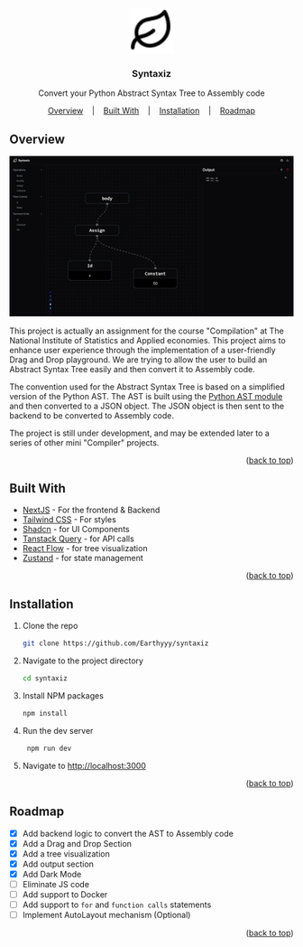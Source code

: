 <div id="readme-top"></div>

<!-- PROJECT LOGO -->
<br />
<div align="center">
  <a href="https://github.com/othneildrew/Best-README-Template">
    <img src="images/logo.svg" alt="Logo" width="80" height="80">
  </a>

  <h3 align="center">Syntaxiz</h3>

  <p align="center">
    Convert your Python Abstract Syntax Tree to Assembly code

  </p>
</div>

<p align="center">
  <a href="#overview">Overview</a>
  &nbsp;&nbsp;&nbsp;|&nbsp;&nbsp;&nbsp;
  <a href="#built-with">Built With</a>
  &nbsp;&nbsp;&nbsp;|&nbsp;&nbsp;&nbsp;
  <a href="#installation">Installation</a>
  &nbsp;&nbsp;&nbsp;|&nbsp;&nbsp;&nbsp;
  <a href="#roadmap">Roadmap</a>

</p>

## Overview

[![Syntaxiz][product-screenshot]](https://github.com/Earthyyy/syntaxiz)

This project is actually an assignment for the course "Compilation" at The National Institute of Statistics and Applied economies. This project aims to enhance user experience through the implementation of a user-friendly Drag and Drop playground. We are trying to allow the user to build an Abstract Syntax Tree easily and then convert it to Assembly code.

The convention used for the Abstract Syntax Tree is based on a simplified version of the Python AST. The AST is built using the [Python AST module](https://docs.python.org/3/library/ast.html) and then converted to a JSON object. The JSON object is then sent to the backend to be converted to Assembly code.

The project is still under development, and may be extended later to a series of other mini "Compiler" projects.

<p align="right">(<a href="#readme-top">back to top</a>)</p>

## Built With

- [NextJS](https://nextjs.org/) - For the frontend & Backend
- [Tailwind CSS](https://tailwindcss.com/) - For styles
- [Shadcn](https://ui.shadcn.com/) - for UI Components
- [Tanstack Query](https://tanstack.com/query/) - for API calls
- [React Flow](https://reactflow.dev/) - for tree visualization
- [Zustand](https://docs.pmnd.rs/zustand/getting-started/introduction) - for state management

<p align="right">(<a href="#readme-top">back to top</a>)</p>

<!-- GETTING STARTED -->

## Installation

1. Clone the repo
   ```sh
   git clone https://github.com/Earthyyy/syntaxiz
   ```
2. Navigate to the project directory
   ```sh
   cd syntaxiz
   ```
3. Install NPM packages
   ```sh
   npm install
   ```
4. Run the dev server
   ```sh
    npm run dev
   ```
5. Navigate to [http://localhost:3000](http://localhost:3000)

<p align="right">(<a href="#readme-top">back to top</a>)</p>

<!-- ROADMAP -->

## Roadmap

- [x] Add backend logic to convert the AST to Assembly code
- [x] Add a Drag and Drop Section
- [x] Add a tree visualization
- [x] Add output section
- [x] Add Dark Mode
- [ ] Eliminate JS code
- [ ] Add support to Docker
- [ ] Add support to `for` and `function calls` statements
- [ ] Implement AutoLayout mechanism (Optional)

<p align="right">(<a href="#readme-top">back to top</a>)</p>

<!-- MARKDOWN LINKS & IMAGES -->

[product-screenshot]: images/screenshot.png
